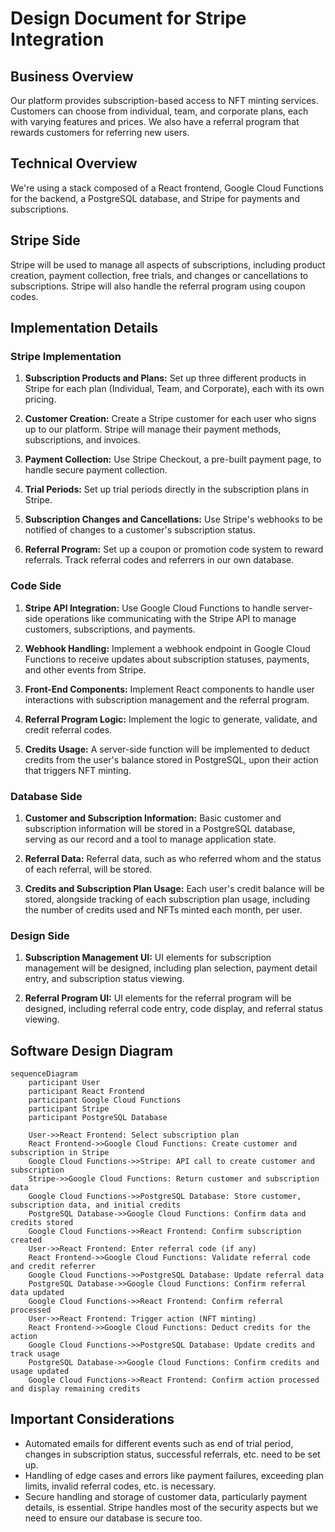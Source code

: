 # Design Document for Stripe Integration

## Business Overview
Our platform provides subscription-based access to NFT minting services. Customers can choose from individual, team, and corporate plans, each with varying features and prices. We also have a referral program that rewards customers for referring new users. 

## Technical Overview
We're using a stack composed of a React frontend, Google Cloud Functions for the backend, a PostgreSQL database, and Stripe for payments and subscriptions.

## Stripe Side
Stripe will be used to manage all aspects of subscriptions, including product creation, payment collection, free trials, and changes or cancellations to subscriptions. Stripe will also handle the referral program using coupon codes.

## Implementation Details

### Stripe Implementation
1. **Subscription Products and Plans:** Set up three different products in Stripe for each plan (Individual, Team, and Corporate), each with its own pricing.

2. **Customer Creation:** Create a Stripe customer for each user who signs up to our platform. Stripe will manage their payment methods, subscriptions, and invoices.

3. **Payment Collection:** Use Stripe Checkout, a pre-built payment page, to handle secure payment collection.

4. **Trial Periods:** Set up trial periods directly in the subscription plans in Stripe. 

5. **Subscription Changes and Cancellations:** Use Stripe's webhooks to be notified of changes to a customer's subscription status.

6. **Referral Program:** Set up a coupon or promotion code system to reward referrals. Track referral codes and referrers in our own database.

### Code Side
1. **Stripe API Integration:** Use Google Cloud Functions to handle server-side operations like communicating with the Stripe API to manage customers, subscriptions, and payments.

2. **Webhook Handling:** Implement a webhook endpoint in Google Cloud Functions to receive updates about subscription statuses, payments, and other events from Stripe.

3. **Front-End Components:** Implement React components to handle user interactions with subscription management and the referral program.

4. **Referral Program Logic:** Implement the logic to generate, validate, and credit referral codes.

5. **Credits Usage:** A server-side function will be implemented to deduct credits from the user's balance stored in PostgreSQL, upon their action that triggers NFT minting.


### Database Side
1. **Customer and Subscription Information:** Basic customer and subscription information will be stored in a PostgreSQL database, serving as our record and a tool to manage application state.

2. **Referral Data:** Referral data, such as who referred whom and the status of each referral, will be stored.

3. **Credits and Subscription Plan Usage:** Each user's credit balance will be stored, alongside tracking of each subscription plan usage, including the number of credits used and NFTs minted each month, per user.

### Design Side
1. **Subscription Management UI:** UI elements for subscription management will be designed, including plan selection, payment detail entry, and subscription status viewing.

2. **Referral Program UI:** UI elements for the referral program will be designed, including referral code entry, code display, and referral status viewing.

## Software Design Diagram

```mermaid
sequenceDiagram
    participant User
    participant React Frontend
    participant Google Cloud Functions
    participant Stripe
    participant PostgreSQL Database

    User->>React Frontend: Select subscription plan
    React Frontend->>Google Cloud Functions: Create customer and subscription in Stripe
    Google Cloud Functions->>Stripe: API call to create customer and subscription
    Stripe->>Google Cloud Functions: Return customer and subscription data
    Google Cloud Functions->>PostgreSQL Database: Store customer, subscription data, and initial credits
    PostgreSQL Database->>Google Cloud Functions: Confirm data and credits stored
    Google Cloud Functions->>React Frontend: Confirm subscription created
    User->>React Frontend: Enter referral code (if any)
    React Frontend->>Google Cloud Functions: Validate referral code and credit referrer
    Google Cloud Functions->>PostgreSQL Database: Update referral data
    PostgreSQL Database->>Google Cloud Functions: Confirm referral data updated
    Google Cloud Functions->>React Frontend: Confirm referral processed
    User->>React Frontend: Trigger action (NFT minting)
    React Frontend->>Google Cloud Functions: Deduct credits for the action
    Google Cloud Functions->>PostgreSQL Database: Update credits and track usage
    PostgreSQL Database->>Google Cloud Functions: Confirm credits and usage updated
    Google Cloud Functions->>React Frontend: Confirm action processed and display remaining credits
```

## Important Considerations
- Automated emails for different events such as end of trial period, changes in subscription status, successful referrals, etc. need to be set up.
- Handling of edge cases and errors like payment failures, exceeding plan limits, invalid referral codes, etc. is necessary.
- Secure handling and storage of customer data, particularly payment details, is essential. Stripe handles most of the security aspects but we need to ensure our database is secure too.
